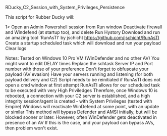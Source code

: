 RDucky_C2_Session_with_System_Privileges_Persistence


This script for Rubber Ducky will:

1> Open an Admin Powershell session from Run window
Deactivate firewall and Windefend (at startup too), and delete Run Hystory
Download and run an amazing tool 'RunAsTI' by jschicht https://github.com/jschicht/RunAsTI
Create a startup scheduled task which will download and run your payload
Clear logs

Notes:
Tested on Windows 10 Pro VM (WinDefender and no other AV)
You might want to edit DELAY times
Replace the schtask Server IP and Port number with those of your preference
Don't forget to obfuscate your payload (AV evasion)
Have your servers running and listening (for both payload delivery and C2)
Script needs to be reinitiated if RunAsTI does not open a cmd window at first attempt
RunAsTI allows for our scheduled task to be executed with very High Priviledges
Therefore, once Windows 10 is rebooted, a connection with your C2 server is established,
and a high integrity session/agent is created - with System Privileges (tested with Empire)
Windows will reactivate WinDefend at some point, with an update or similar
This method will bypass Defender and AMSI initially, but will be blocked sooner or later.
However, often WinDefender gets deactivated in presence of an AV
If this is the case, and your payload can bypass AVs, then problem won't exist.
